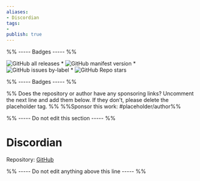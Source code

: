 ```yaml
---
aliases:
- Discordian
tags: 
- 
publish: true
---
```


%% ----- Badges ----- %%

![GitHub all releases](https://img.shields.io/github/downloads/radekkozak/discordian/total?color=573E7A&logo=github&style=for-the-badge) * ![GitHub manifest version](https://img.shields.io/github/manifest-json/v/radekkozak/discordian?color=573E7A&logo=github&style=for-the-badge) * ![GitHub issues by-label](https://img.shields.io/github/issues/radekkozak/discordian/help%20wanted?color=573E7A&logo=github&style=for-the-badge) * ![GitHub Repo stars](https://img.shields.io/github/stars/radekkozak/discordian?color=573E7A&logo=github&style=for-the-badge)

%% ----- Badges ----- %%

%% Does the repository or author have any sponsoring links? Uncomment the next line and add them below. If they don't, please delete the placeholder tag. %%
%%Sponsor this work: #placeholder/author%%

%% ----- Do not edit this section ----- %%

# Discordian

Repository: [GitHub](https://github.com/radekkozak/discordian)



%% ----- Do not edit anything above this line ----- %% 
